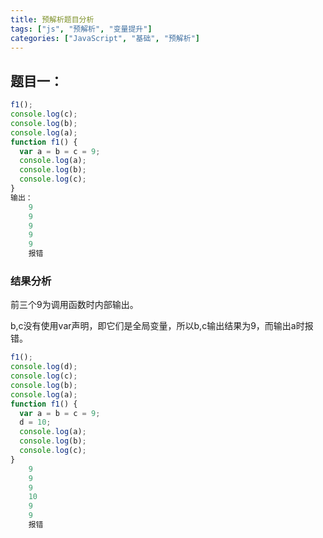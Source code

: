 ```yaml
---
title: 预解析题目分析
tags: ["js", "预解析", "变量提升"]
categories: ["JavaScript", "基础", "预解析"]
---
```

## 题目一：

```js
f1();
console.log(c);
console.log(b);
console.log(a);
function f1() {
  var a = b = c = 9;
  console.log(a);
  console.log(b);
  console.log(c);
}
输出：
    9
    9
    9
    9
    9
    报错
```

<!--more-->

### 结果分析

前三个9为调用函数时内部输出。

b,c没有使用var声明，即它们是全局变量，所以b,c输出结果为9，而输出a时报错。

```js
f1();
console.log(d);
console.log(c);
console.log(b);
console.log(a);
function f1() {
  var a = b = c = 9;
  d = 10;
  console.log(a);
  console.log(b);
  console.log(c);
}
	9
    9
    9
	10
    9
    9
    报错
```

